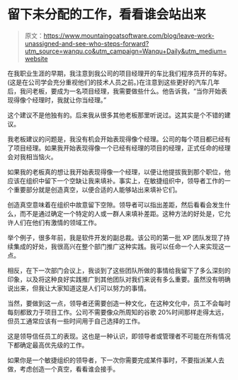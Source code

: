 # 留下未分配的工作，看看谁会站出来

> 原文：<https://www.mountaingoatsoftware.com/blog/leave-work-unassigned-and-see-who-steps-forward?utm_source=wanqu.co&utm_campaign=Wanqu+Daily&utm_medium=website>

在我职业生涯的早期，我注意到我公司的项目经理开的车比我们程序员开的车好。(这是在公司学会充分重视他们的技术人员之前。)在注意到这些更好的汽车几年后，我问老板，要成为一名项目经理，我需要做些什么。他告诉我，“当你开始表现得像个经理时，我就让你当经理。”

这个建议不是他独有的。后来我从很多其他老板那里听说过。这其实是个不错的建议。

我老板建议的问题是，我没有机会开始表现得像个经理。公司的每个项目都已经有了项目经理。如果我开始表现得像一个已经有经理的项目的经理，正式任命的经理会对我相当恼火。

如果我的老板真的想让我开始表现得像一个经理，以便让他提拔我到那个职位，他应该在组织中留下一个空缺让我来填补。事实上，在敏捷组织中，领导者工作的一个重要部分就是创造真空，以便合适的人能够站出来填补它们。

创造真空意味着在组织中故意留下空隙。领导者可以指出差距，然后看看会发生什么，而不是通过确定一个特定的人或一群人来填补差距。这种方法的好处是，它允许人们在他们有激情的领域工作。

举个例子，很多年前，我是软件开发的副总裁。该公司的第一批 XP 团队发现了持续集成的好处，我很高兴在整个部门推广这种实践。我可以任命一个人来实现这一点。

相反，在下一次部门会议上，我谈到了这些团队所做的事情给我留下了多么深刻的印象，以及将这种良好实践推广到其他团队对我们来说有多么重要。虽然没有明确说出来，但我让大家知道这是人们可以努力的事情。

当然，要做到这一点，领导者还需要创造一种文化，在这种文化中，员工不会每时每刻都致力于项目工作。公司不需要像众所周知的谷歌 20%时间那样走得太远，但员工通常应该有一些时间用于自己选择的工作。

这是领导信任员工的表现。这也是一种认识，即领导者或管理者不可能在所有情况下都确定最高优先级的工作。

如果你是一个敏捷组织的领导者，下一次你需要完成某件事时，不要指派某人去做，考虑创造一个真空，看看谁会接手。